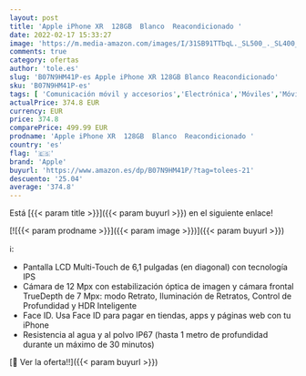 ```yaml
---
layout: post
title: 'Apple iPhone XR  128GB  Blanco  Reacondicionado '
date: 2022-02-17 15:33:27
image: 'https://m.media-amazon.com/images/I/31SB91TTbqL._SL500_._SL400_.jpg'
comments: true
category: ofertas
author: 'tole.es'
slug: 'B07N9HM41P-es Apple iPhone XR 128GB Blanco Reacondicionado'
sku: 'B07N9HM41P-es'
tags: [ 'Comunicación móvil y accesorios','Electrónica','Móviles','Móviles y smartphones libres','apple','iphone', ]
actualPrice: 374.8 EUR
currency: EUR
price: 374.8
comparePrice: 499.99 EUR
prodname: 'Apple iPhone XR  128GB  Blanco  Reacondicionado '
country: 'es'
flag: '🇪🇸'
brand: 'Apple'
buyurl: 'https://www.amazon.es/dp/B07N9HM41P/?tag=tolees-21'
descuento: '25.04'
average: '374.8'
---
```


Está [{{< param title >}}]({{< param buyurl >}}) en el siguiente enlace!

[![{{< param prodname >}}]({{< param image >}})]({{< param buyurl >}})

ℹ️:

- Pantalla LCD Multi-Touch de 6,1 pulgadas (en diagonal) con tecnología IPS
- Cámara de 12 Mpx con estabilización óptica de imagen y cámara frontal TrueDepth de 7 Mpx: modo Retrato, Iluminación de Retratos, Control de Profundidad y HDR Inteligente
- Face ID. Usa Face ID para pagar en tiendas, apps y páginas web con tu iPhone
- Resistencia al agua y al polvo IP67 (hasta 1 metro de profundidad durante un máximo de 30 minutos)

[🛒 Ver la oferta!!]({{< param buyurl >}})
